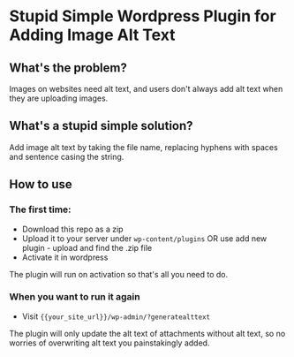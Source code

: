 # Stupid Simple Wordpress Plugin for Adding Image Alt Text

## What's the problem?

Images on websites need alt text, and users don't always add alt text when they are uploading images.

## What's a stupid simple solution?

Add image alt text by taking the file name, replacing hyphens with spaces and sentence casing the string.

## How to use

### The first time:

- Download this repo as a zip
- Upload it to your server under `wp-content/plugins` OR use add new plugin - upload and find the .zip file
- Activate it in wordpress

The plugin will run on activation so that's all you need to do.

### When you want to run it again
- Visit `{{your_site_url}}/wp-admin/?generatealttext`

The plugin will only update the alt text of attachments without alt text, so no worries of overwriting alt text you painstakingly added.
